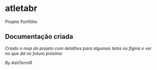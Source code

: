 # atletabr
Projeto Portfólio

## Documentação criada

_Criado o mvp do projeto com detalhes para algumas telas no figma e ver no que dá no futuro próximo_

*By AshTerroR*
